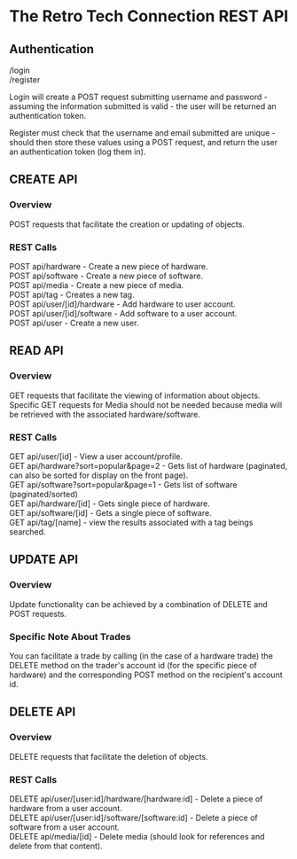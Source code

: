The Retro Tech Connection REST API
===================================

Authentication
--------------
/login<br/>
/register

Login will create a POST request submitting username and password - assuming the information submitted is valid - the user will be returned an authentication token.

Register must check that the username and email submitted are unique - should then store these values using a POST request, and return the user an authentication token (log them in).

CREATE API
----------
### Overview ###
POST requests that facilitate the creation or updating of objects.

### REST Calls ###
POST api/hardware - Create a new piece of hardware.<br/>
POST api/software - Create a new piece of software.<br/>
POST api/media - Create a new piece of media.<br/>
POST api/tag - Creates a new tag.<br/>
POST api/user/[id]/hardware - Add hardware to user account.<br/>
POST api/user/[id]/software - Add software to a user account.<br/>
POST api/user - Create a new user.

READ API
--------
### Overview ###
GET requests that facilitate the viewing of information about objects. Specific GET requests for Media should not be needed because media will be retrieved with the associated hardware/software.

### REST Calls ###
GET api/user/[id] - View a user account/profile.<br/>
GET api/hardware?sort=popular&page=2 - Gets list of hardware (paginated, can also be sorted for display on the front page).<br/>
GET api/software?sort=popular&page=1 - Gets list of software (paginated/sorted)<br/>
GET api/hardware/[id] - Gets single piece of hardware.<br/>
GET api/software/[id] - Gets a single piece of software.<br/>
GET api/tag/[name] - view the results associated with a tag beings searched.

UPDATE API
-----------
### Overview ###
Update functionality can be achieved by a combination of DELETE and POST requests.

### Specific Note About Trades ###
You can facilitate a trade by calling (in the case of a hardware trade) the DELETE method on the trader's account id (for the specific piece of hardware) and the corresponding POST method on the recipient's account id.

DELETE API
-----------
### Overview ###
DELETE requests that facilitate the deletion of objects.

### REST Calls ###
DELETE api/user/[user:id]/hardware/[hardware:id] - Delete a piece of hardware from a user account.<br/>
DELETE api/user/[user:id]/software/[software:id] - Delete a piece of software from a user account.<br/>
DELETE api/media/[id] - Delete media (should look for references and delete from that content).
